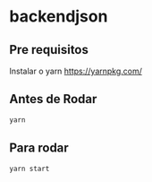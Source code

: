 # backendjson

## Pre requisitos

Instalar o yarn https://yarnpkg.com/

## Antes de Rodar
```bash
yarn
```

## Para rodar
```bash
yarn start
```
